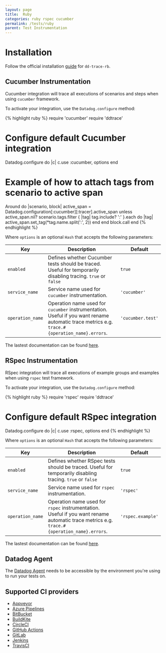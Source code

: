 ```yaml
---
layout: page
title:  Ruby
categories: ruby rspec cucumber
permalink: /tests/ruby
parent: Test Instrumentation
---
```


# Installation

Follow the official installation [guide](https://docs.datadoghq.com/tracing/setup_overview/setup/ruby/) for `dd-trace-rb`.


## Cucumber Instrumentation

Cucumber integration will trace all executions of scenarios and steps when using `cucumber` framework.

To activate your integration, use the `Datadog.configure` method:

{% highlight ruby %}
require 'cucumber'
require 'ddtrace'

# Configure default Cucumber integration
Datadog.configure do |c|
  c.use :cucumber, options
end

# Example of how to attach tags from scenario to active span
Around do |scenario, block|
  active_span = Datadog.configuration[:cucumber][:tracer].active_span
  unless active_span.nil?
    scenario.tags.filter { |tag| tag.include? ':' }.each do |tag|
      active_span.set_tag(*tag.name.split(':', 2))
    end
  end
  block.call
end
{% endhighlight %}

Where `options` is an optional `Hash` that accepts the following parameters:

| Key | Description | Default |
| --- | ----------- | ------- |
| `enabled` | Defines whether Cucumber tests should be traced. Useful for temporarily disabling tracing. `true` or `false` | `true` |
| `service_name` | Service name used for `cucumber` instrumentation. | `'cucumber'` |
| `operation_name` | Operation name used for `cucumber` instrumentation. Useful if you want rename automatic trace metrics e.g. `trace.#{operation_name}.errors`. | `'cucumber.test'` |


The lastest documentation can be found [here](https://github.com/DataDog/dd-trace-rb/blob/master/docs/GettingStarted.md#cucumber).


## RSpec Instrumentation

RSpec integration will trace all executions of example groups and examples when using `rspec` test framework.

To activate your integration, use the `Datadog.configure` method:

{% highlight ruby %}
require 'rspec'
require 'ddtrace'

# Configure default RSpec integration
Datadog.configure do |c|
  c.use :rspec, options
end
{% endhighlight %}

Where `options` is an optional `Hash` that accepts the following parameters:

| Key | Description | Default |
| --- | ----------- | ------- |
| `enabled` | Defines whether RSpec tests should be traced. Useful for temporarily disabling tracing. `true` or `false` | `true` |
| `service_name` | Service name used for `rspec` instrumentation. | `'rspec'` |
| `operation_name` | Operation name used for `rspec` instrumentation. Useful if you want rename automatic trace metrics e.g. `trace.#{operation_name}.errors`. | `'rspec.example'` |

The lastest documentation can be found [here](https://github.com/DataDog/dd-trace-rb/blob/master/docs/GettingStarted.md#rspec).

## Datadog Agent

The [Datadog Agent](https://docs.datadoghq.com/agent/) needs to be accessible by the environment you're using to run your tests on.


## Supported CI providers

* [Appveyor](https://www.appveyor.com/)
* [Azure Pipelines](https://azure.microsoft.com/en-us/services/devops/pipelines/)
* [BitBucket](https://bitbucket.org/)
* [BuildKite](https://buildkite.com/)
* [CircleCI](https://circleci.com/)
* [GitHub Actions](https://github.com/features/actions)
* [GitLab](https://docs.gitlab.com/ee/ci/)
* [Jenkins](https://www.jenkins.io/)
* [TravisCI](https://travis-ci.org/)
